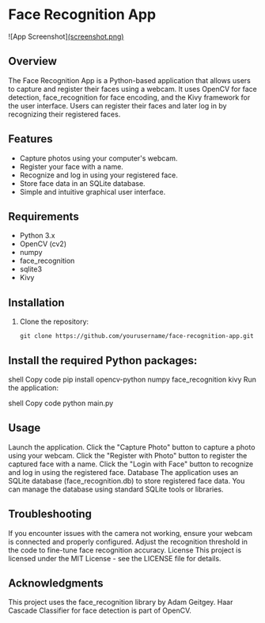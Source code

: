 # Face Recognition App

![App Screenshot][(screenshot.png)](https://github.com/beneben1/python_face_recognition/blob/77a400d3ccd9e39860ff8a3ba5f68b4a265fe604/screenshot.png)

## Overview

The Face Recognition App is a Python-based application that allows users to capture and register their faces using a webcam. It uses OpenCV for face detection, face_recognition for face encoding, and the Kivy framework for the user interface. Users can register their faces and later log in by recognizing their registered faces.

## Features

- Capture photos using your computer's webcam.
- Register your face with a name.
- Recognize and log in using your registered face.
- Store face data in an SQLite database.
- Simple and intuitive graphical user interface.

## Requirements

- Python 3.x
- OpenCV (cv2)
- numpy
- face_recognition
- sqlite3
- Kivy

## Installation

1. Clone the repository:

   ```shell
   git clone https://github.com/yourusername/face-recognition-app.git
## Install the required Python packages:

shell
Copy code
pip install opencv-python numpy face_recognition kivy
Run the application:

shell
Copy code
python main.py
## Usage
Launch the application.
Click the "Capture Photo" button to capture a photo using your webcam.
Click the "Register with Photo" button to register the captured face with a name.
Click the "Login with Face" button to recognize and log in using the registered face.
Database
The application uses an SQLite database (face_recognition.db) to store registered face data. You can manage the database using standard SQLite tools or libraries.

## Troubleshooting
If you encounter issues with the camera not working, ensure your webcam is connected and properly configured.
Adjust the recognition threshold in the code to fine-tune face recognition accuracy.
License
This project is licensed under the MIT License - see the LICENSE file for details.

## Acknowledgments
This project uses the face_recognition library by Adam Geitgey.
Haar Cascade Classifier for face detection is part of OpenCV.
